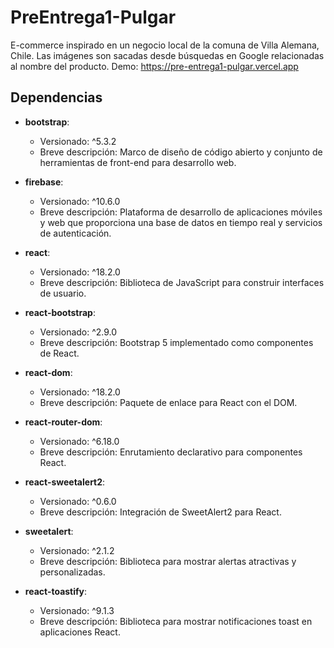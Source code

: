 # PreEntrega1-Pulgar

E-commerce inspirado en un negocio local de la comuna de Villa Alemana, Chile. Las imágenes son sacadas desde búsquedas en Google relacionadas al nombre del producto.
Demo: https://pre-entrega1-pulgar.vercel.app

## Dependencias
- **bootstrap**:
  - Versionado: ^5.3.2
  - Breve descripción: Marco de diseño de código abierto y conjunto de herramientas de front-end para desarrollo web.

- **firebase**:
  - Versionado: ^10.6.0
  - Breve descripción: Plataforma de desarrollo de aplicaciones móviles y web que proporciona una base de datos en tiempo real y servicios de autenticación.

- **react**:
  - Versionado: ^18.2.0
  - Breve descripción: Biblioteca de JavaScript para construir interfaces de usuario.

- **react-bootstrap**:
  - Versionado: ^2.9.0
  - Breve descripción: Bootstrap 5 implementado como componentes de React.

- **react-dom**:
  - Versionado: ^18.2.0
  - Breve descripción: Paquete de enlace para React con el DOM.

- **react-router-dom**:
  - Versionado: ^6.18.0
  - Breve descripción: Enrutamiento declarativo para componentes React.

- **react-sweetalert2**:
  - Versionado: ^0.6.0
  - Breve descripción: Integración de SweetAlert2 para React.

- **sweetalert**:
  - Versionado: ^2.1.2
  - Breve descripción: Biblioteca para mostrar alertas atractivas y personalizadas.

- **react-toastify**:
  - Versionado: ^9.1.3
  - Breve descripción: Biblioteca para mostrar notificaciones toast en aplicaciones React.
